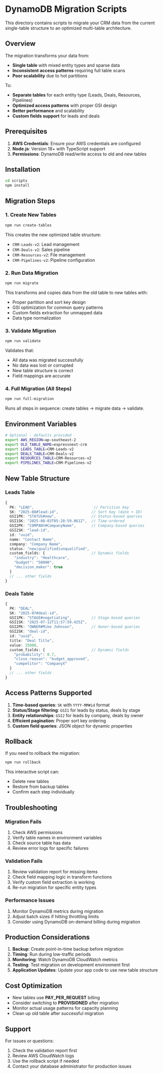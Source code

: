 # DynamoDB Migration Scripts

This directory contains scripts to migrate your CRM data from the current single-table structure to an optimized multi-table architecture.

## Overview

The migration transforms your data from:
- **Single table** with mixed entity types and sparse data
- **Inconsistent access patterns** requiring full table scans
- **Poor scalability** due to hot partitions

To:
- **Separate tables** for each entity type (Leads, Deals, Resources, Pipelines)
- **Optimized access patterns** with proper GSI design
- **Better performance** and scalability
- **Custom fields support** for leads and deals

## Prerequisites

1. **AWS Credentials**: Ensure your AWS credentials are configured
2. **Node.js**: Version 18+ with TypeScript support
3. **Permissions**: DynamoDB read/write access to old and new tables

## Installation

```bash
cd scripts
npm install
```

## Migration Steps

### 1. Create New Tables

```bash
npm run create-tables
```

This creates the new optimized table structure:
- `CRM-Leads-v2`: Lead management
- `CRM-Deals-v2`: Sales pipeline
- `CRM-Resources-v2`: File management  
- `CRM-Pipelines-v2`: Pipeline configuration

### 2. Run Data Migration

```bash
npm run migrate
```

This transforms and copies data from the old table to new tables with:
- Proper partition and sort key design
- GSI optimization for common query patterns
- Custom fields extraction for unmapped data
- Data type normalization

### 3. Validate Migration

```bash
npm run validate
```

Validates that:
- All data was migrated successfully
- No data was lost or corrupted
- New table structure is correct
- Field mappings are accurate

### 4. Full Migration (All Steps)

```bash
npm run full-migration
```

Runs all steps in sequence: create tables → migrate data → validate.

## Environment Variables

```bash
# Optional - defaults provided
export AWS_REGION=ap-southeast-2
export OLD_TABLE_NAME=expressnext-crm
export LEADS_TABLE=CRM-Leads-v2
export DEALS_TABLE=CRM-Deals-v2
export RESOURCES_TABLE=CRM-Resources-v2
export PIPELINES_TABLE=CRM-Pipelines-v2
```

## New Table Structure

### Leads Table
```typescript
{
  PK: "LEAD",                           // Partition key
  SK: "2025-08#lead-id",               // Sort key (date + ID)
  GSI1PK: "STATUS#new",                // Status-based queries
  GSI1SK: "2025-08-03T05:20:59.061Z",  // Time-ordered
  GSI2PK: "COMPANY#CompanyName",       // Company-based queries
  GSI2SK: "lead-id",
  id: "uuid",
  name: "Contact Name",
  company: "Company Name", 
  status: "new|qualified|unqualified",
  custom_fields: {                     // Dynamic fields
    "industry": "Healthcare",
    "budget": "50000",
    "decision_maker": true
  }
  // ... other fields
}
```

### Deals Table
```typescript
{
  PK: "DEAL",
  SK: "2025-07#deal-id",
  GSI1PK: "STAGE#negotiating",         // Stage-based queries
  GSI1SK: "2025-07-12T11:57:59.425Z",
  GSI2PK: "OWNER#Mike Johnson",        // Owner-based queries
  GSI2SK: "deal-id",
  id: "uuid",
  title: "Deal Title",
  value: 35000,
  custom_fields: {                     // Dynamic fields
    "probability": 0.7,
    "close_reason": "budget_approved",
    "competitor": "CompanyX"
  }
  // ... other fields
}
```

## Access Patterns Supported

1. **Time-based queries**: `SK` with `YYYY-MM#id` format
2. **Status/Stage filtering**: `GSI1` for leads by status, deals by stage
3. **Entity relationships**: `GSI2` for leads by company, deals by owner
4. **Efficient pagination**: Proper sort key ordering
5. **Custom field queries**: JSON object for dynamic properties

## Rollback

If you need to rollback the migration:

```bash
npm run rollback
```

This interactive script can:
- Delete new tables
- Restore from backup tables
- Confirm each step individually

## Troubleshooting

### Migration Fails
1. Check AWS permissions
2. Verify table names in environment variables
3. Check source table has data
4. Review error logs for specific failures

### Validation Fails
1. Review validation report for missing items
2. Check field mapping logic in transform functions
3. Verify custom field extraction is working
4. Re-run migration for specific entity types

### Performance Issues
1. Monitor DynamoDB metrics during migration
2. Adjust batch sizes if hitting throttling limits
3. Consider using DynamoDB on-demand billing during migration

## Production Considerations

1. **Backup**: Create point-in-time backup before migration
2. **Timing**: Run during low-traffic periods  
3. **Monitoring**: Watch DynamoDB CloudWatch metrics
4. **Testing**: Test migration on development environment first
5. **Application Updates**: Update your app code to use new table structure

## Cost Optimization

- New tables use **PAY_PER_REQUEST** billing
- Consider switching to **PROVISIONED** after migration
- Monitor actual usage patterns for capacity planning
- Clean up old table after successful migration

## Support

For issues or questions:
1. Check the validation report first
2. Review AWS CloudWatch logs
3. Use the rollback script if needed
4. Contact your database administrator for production issues